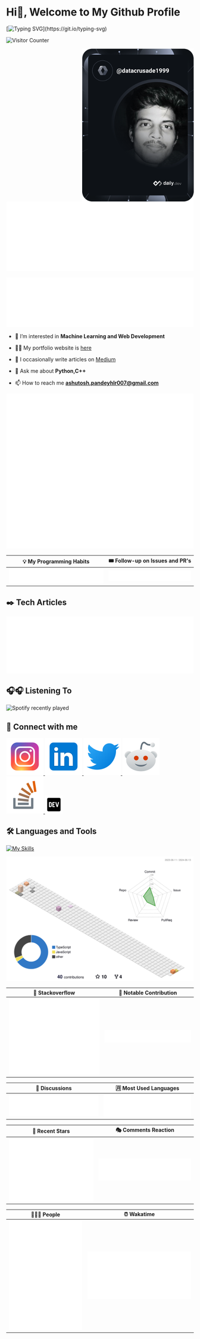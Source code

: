# Hi👋, Welcome to My Github Profile

[![Typing SVG](https://readme-typing-svg.herokuapp.com?font=Rubik+Moonrocks&size=60&center=true&vCenter=true&width=1500&height=300&lines=Hi%2C+I'm+Ashutosh+Pandey.)](https://git.io/typing-svg)

![Visitor Counter](https://komarev.com/ghpvc/?username=DataCrusade1999&style=plastic&color=blueviolet)

<a href="https://app.daily.dev/DataCrusade1999"><img src="https://github.com/DataCrusade1999/DataCrusade1999/blob/master/devcard.svg" width="300" alt="Ashutosh's Dev Card" align="right"/></a>

![ 🙋 Introduction](./metrics.plugin.introduction.svg)

![ 🏆 Achievements](./metrics.plugin.achievements.compact.svg)

- 🌱 I’m interested in **Machine Learning and Web Development**

- 👨‍💻 My portfolio website is [here](https://ashutosh-pandey.is-a.dev/)

- 📝 I occasionally write articles on [Medium](https://medium.com/@ashutosh.pandeyhlr007)

- 💬 Ask me about **Python,C++**

- 📫 How to reach me **ashutosh.pandeyhlr007@gmail.com**

![xkcd](./metrics.plugin.screenshot.svg)

|                 💡 My Programming Habits                 |                    🎟️ Follow-up on Issues and PR's                     |
| :------------------------------------------------------: | :--------------------------------------------------------------------: |
| ![Programming Habits](./metrics.plugin.habits.facts.svg) | ![Follow-up on Issues and PR's](./metrics.plugin.followup.indepth.svg) |

## ✒️ Tech Articles

![Latest Article](./metrics.plugin.posts.full.svg)

## 🎧🎧 Listening To

![Spotify recently played](https://spotify-recently-played-readme.vercel.app/api?user=5n2bcwz8z1ow9ew8oc0oavrh9&width=600)

## 🔗 Connect with me

<span>
 <a href="https://www.instagram.com/ashutosh_pandey1999/">
 <img src="./icons8-instagram-50.svg">
 </a>
</span>
<span>
 <a href="https://www.linkedin.com/in/ashutosh-pandey-25bbba15b/">
 <img src="./icons8-linkedin-50.svg">
 </a>
 </span>
<span>
 <a href="https://twitter.com/DataCrusade1999">
 <img src="./icons8-twitter-50.svg">
 </a>
 </span>
<span>
 <a href="https://www.reddit.com/user/DataCrusade1999">
 <img src="./icons8-reddit-50.svg">
 </a>
 </span>
<span>
 <a href="https://stackoverflow.com/users/13128057/datacrusade1999?tab=profile">
 <img src="./icons8-stack-overflow-50.svg">
 </a>
 </span>
 <span>
 <a href="https://dev.to/datacrusade1999">
 <img src="./dev-to.png">
 </a>
</span>

## 🛠️ Languages and Tools

[![My Skills](https://skillicons.dev/icons?i=js,aws,gcp,docker,py,nextjs,tensorflow,pytorch,react,bash,django,git,vim,linux)](https://skillicons.dev)

![commit-graph](./profile-3d-contrib/profile-south-season-animate.svg)

|                   💬 Stackoverflow                   |                    🎩 Notable Contribution                     |
| :--------------------------------------------------: | :------------------------------------------------------------: |
| ![Stackoverflow](./metrics.plugin.stackoverflow.svg) | ![Notable Contributions](./metrics.plugin.notable.indepth.svg) |

|                  💬 Discussions                  |                   🈷️ Most Used Languages                    |
| :----------------------------------------------: | :---------------------------------------------------------: |
| ![Discussions](./metrics.plugin.discussions.svg) | ![Indepth Analysis](./metrics.plugin.languages.indepth.svg) |

|               🌟 Recent Stars               |                 🎭 Comments Reaction                  |
| :-----------------------------------------: | :---------------------------------------------------: |
| ![Recent Stars](./metrics.plugin.stars.svg) | ![Comments Reactions](./metrics.plugin.reactions.svg) |

|                     🧑‍🤝‍🧑 People                     |                ⏰ Wakatime                 |
| :-----------------------------------------------: | :----------------------------------------: |
| ![People](./metrics.plugin.people.repository.svg) | ![Wakatime](./metrics.plugin.wakatime.svg) |
